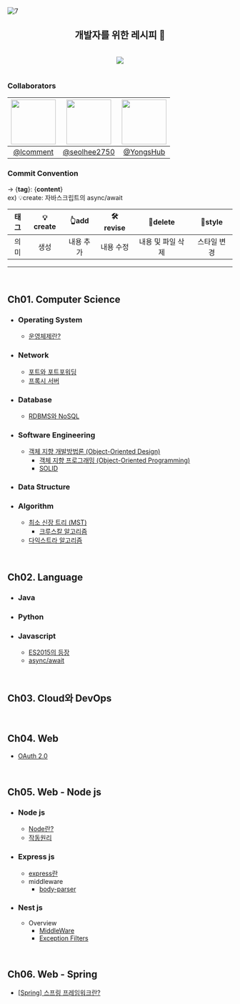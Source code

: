 ![7](https://user-images.githubusercontent.com/59721896/179404482-e8218ca7-997a-4969-b632-7f06673a988a.png)

<div align=center>
<h2>개발자를 위한 레시피 📓</h2>
<br>
<a href="https://hits.seeyoufarm.com"><img src="https://hits.seeyoufarm.com/api/count/incr/badge.svg?url=https%3A%2F%2Fgithub.com%2Flcomment%2Fdevelopment-recipes&count_bg=%23CA9ACC&title_bg=%23555555&icon=&icon_color=%23E7E7E7&title=hits&edge_flat=false"/></a>
</div>
<h1></h1>

<h3>Collaborators</h3>

| <img src="https://avatars.githubusercontent.com/u/56003992?v=4" width="100"> | <img src="https://avatars.githubusercontent.com/u/59721896?v=4" width="100"> | <img src="https://avatars.githubusercontent.com/u/86272688?v=4" width="100"> |
| :--------------------------------------------------------------------------: | :--------------------------------------------------------------------------: | :--------------------------------------------------------------------------: |
|                   [@lcomment](https://github.com/lcomment)                   |                [@seolhee2750](https://github.com/seolhee2750)                |                   [@YongsHub](https://github.com/YongsHub)                   |

<h3>Commit Convention</h3>

→ {**tag**}: {**content**}  
ex) 💡create: 자바스크립트의 async/await

| 태그 | 💡create |   👆add   |  🛠revise  |     🧹delete      |   🎀style   |
| :--: | :------: | :-------: | :-------: | :---------------: | :---------: |
| 의미 |   생성   | 내용 추가 | 내용 수정 | 내용 및 파일 삭제 | 스타일 변경 |

---

</br>  
  
## **Ch01. Computer Science**
- ### Operating System
    - [운영체제란?](https://github.com/lcomment/development-recipes/blob/main/Computer%20Science/Operating%20System/operatingSystem.md)
- ### Network
    - [포트와 포트포워딩](https://github.com/lcomment/development-recipes/blob/main/Computer%20Science/Network/port-forwarding.md)
    - [프록시 서버](https://github.com/lcomment/development-recipes/blob/main/Computer%20Science/Network/proxy.md)
- ### Database
    - [RDBMS와 NoSQL](https://github.com/lcomment/development-recipes/blob/main/Computer%20Science/Database/sqlAndNoSql.md)
- ### Software Engineering
    - [객체 지향 개발방법론 (Object-Oriented Design)](https://github.com/lcomment/development-recipes/blob/main/Computer%20Science/SW%20Engineering/ood.md)
      - [객체 지향 프로그래밍 (Object-Oriented Programming)](https://github.com/lcomment/development-recipes/blob/main/Computer%20Science/SW%20Engineering/oop.md)
      - [SOLID](https://github.com/lcomment/development-recipes/blob/main/Computer%20Science/SW%20Engineering/solid.md)
- ### Data Structure
- ### Algorithm
    - [최소 신장 트리 (MST)](https://github.com/lcomment/development-recipes/blob/main/Computer%20Science/Algorithm/mst.md)
      - [크루스칼 알고리즘](https://github.com/lcomment/development-recipes/blob/main/Computer%20Science/Algorithm/kruskal.md)
    - [다익스트라 알고리즘](https://github.com/lcomment/development-recipes/blob/main/Computer%20Science/Algorithm/dijkstra.md)

</br>

## **Ch02. Language**

- ### Java
- ### Python
- ### Javascript
  - [ES2015의 등장](https://github.com/lcomment/development-recipes/blob/main/Language/JavaScript/ES2015%2B.md)
  - [async/await](https://github.com/lcomment/development-recipes/blob/main/Language/JavaScript/asyncAwait.md)

</br>

## **Ch03. Cloud와 DevOps**

</br>

## **Ch04. Web**

- [OAuth 2.0](https://github.com/lcomment/development-recipes/blob/main/Web/OAuth2.0.md)

</br>

## **Ch05. Web - Node js**

- ### Node js
  - [Node란?]()
  - [작동원리]()
- ### Express js
  - [express란](https://github.com/lcomment/development-recipes/blob/main/Web-Node/Express%20js/express.md)
  - middleware
    - [body-parser](https://github.com/lcomment/development-recipes/blob/main/Web-Node/Express%20js/middleware/body-parser.md)
- ### Nest js
  - Overview
    - [MiddleWare](https://github.com/lcomment/development-recipes/blob/main/Web-Node/Nest%20js/Overview/middleware.md)
    - [Exception Filters](https://github.com/lcomment/development-recipes/blob/main/Web-Node/Nest%20js/Overview/exceptionfilters.md)

</br>

## **Ch06. Web - Spring**

- [[Spring] 스프링 프레임워크란?](https://github.com/lcomment/development-recipes/blob/main/Web-Spring/aboutSpring.md)
